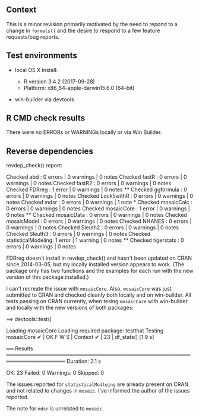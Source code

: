 ## Context

This is a minor revision primarily motivated by the need to repond to a change in `formals()` and 
the desire to respond to a few feature requests/bug reports.

## Test environments

  * local OS X install: 
    * R version 3.4.2 (2017-09-28)
    * Platform: x86_64-apple-darwin15.6.0 (64-bit)
  
  * win-builder via devtools

## R CMD check results

There were no ERRORs or WARNINGs locally or via Win Builder.

## Reverse dependencies

revdep_check() report:

Checked abd                : 0 errors | 0 warnings | 0 notes
Checked fastR              : 0 errors | 0 warnings | 0 notes
Checked fastR2             : 0 errors | 0 warnings | 0 notes
Checked FDRreg             : 1 error  | 0 warnings | 0 notes   **
Checked ggformula          : 0 errors | 0 warnings | 0 notes
Checked Lock5withR         : 0 errors | 0 warnings | 0 notes
Checked mdsr               : 0 errors | 0 warnings | 1 note    *
Checked mosaicCalc         : 0 errors | 0 warnings | 0 notes
Checked mosaicCore         : 1 error  | 0 warnings | 0 notes   **
Checked mosaicData         : 0 errors | 0 warnings | 0 notes
Checked mosaicModel        : 0 errors | 0 warnings | 0 notes
Checked NHANES             : 0 errors | 0 warnings | 0 notes
Checked Sleuth2            : 0 errors | 0 warnings | 0 notes
Checked Sleuth3            : 0 errors | 0 warnings | 0 notes
Checked statisticalModeling: 1 error  | 1 warning  | 0 notes   **
Checked tigerstats         : 0 errors | 0 warnings | 0 notes


FDRreg doesn't install in revdep_check() and hasn't been updated on CRAN since
2014-03-05, but my locally installed version appears to work.  (The package only
has two functions and the examples for each run with the new version of this
package installed.)

I can't recreate the issue with `mosaicCore`.  Also, `mosaicCore` was just submitted to CRAN and checked cleanly both locally and on win-builder.  All tests passing on CRAN currently, when tesing `mosaicCore` with win-builder and locally with the new versions of both packages:

==> devtools::test()

Loading mosaicCore
Loading required package: testthat
Testing mosaicCore
✔ | OK F W S | Context
✔ | 23       | df_stats() [1.9 s]

══ Results ══════════════════════════════════════════════════════════════════
Duration: 2.1 s

OK:       23
Failed:   0
Warnings: 0
Skipped:  0

The issues reported for `statisticalModleing` are already present on CRAN and not related to changes in `mosaic`.  I've informed the author of the issues reported. 

The note for `mdsr` is unrelated to `mosaic`.

